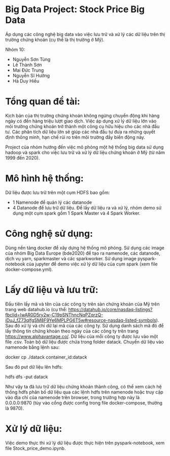 # Big Data Project: Stock Price Big Data 

Áp dụng các công nghệ big data vào việc lưu trữ và xử lý các dữ liệu trên thị trường chứng khoán (cụ thể là thị trường ở Mỹ).

Nhóm 10:
- Nguyễn Sơn Tùng
- Lê Thành Sơn
- Mai Đức Trung
- Nguyễn Sĩ Hưởng
- Hà Duy Hiếu

# Tổng quan đề tài:

Kịch bản của thị trường chứng khoán không ngừng chuyển động khi hàng ngày có đến hàng triệu lượt giao dịch. Việc áp dụng xử lý dữ liệu lớn vào môi trường chứng khoán trở thành một công cụ hữu hiệu cho các nhà đầu tư. Các phân tích dữ liệu lớn sẽ giúp các nhà đầu tư đưa ra những quyết định thông minh, hạn chế rủi ro trên môi trường đầy biến động này.

Project của nhóm hướng đến việc mô phỏng một hệ thống big data sử dụng hadoop và spark cho việc lưu trữ và xử lý dữ liệu chứng khoán ở Mỹ (từ năm 1999 đến 2020).

# Mô hình hệ thống:

Dữ liệu được lưu trữ trên một cụm HDFS bao gồm:
- 1 Namenode để quản lý các datanode
- 4 Datanode để lưu trữ dữ liệu.
Để lấy dữ liệu ra và xử lý, nhóm demo sử dụng một cụm spark gồm 1 Spark Master và 4 Spark Worker.

# Công nghệ sử dụng:
 
Dùng nền tảng docker để xây dựng hệ thống mô phỏng. Sử dụng các image của nhóm Big Data Europe (bde2020) để tạo ra namenode, các datanode, dịch vụ yarn, sparkmaster và các sparkworker. 
Sử dụng image pyspark-notebook của jupyter để demo việc xử lý dữ liệu của cụm spark (xem file docker-compose.yml).

# Lấy dữ liệu và lưu trữ:

Đầu tiên lấy mã và tên của các công ty trên sàn chứng khoán của Mỹ trên trang web datahub.io (cụ thể: https://datahub.io/core/nasdaq-listings?fbclid=IwAR0D5ry2w-C19pSNThncNqPZqrzQ-iDuJ_fZ73qlfgSM8F9Ye6MPLPG6T5w#resource-nasdaq-listed-symbols). Sau đó xử lý và chỉ dữ lại mã của các công ty.
Sử dụng danh sách mã đó để lấy thông tin chứng khoán theo ngày của các công ty trên trang https://www.alphavantage.co/. Dữ liệu của mỗi công ty được lưu vào một file .csv. Toàn bộ dữ liệu được chứa trong folder datack. Chuyển dữ liệu vào namenode bằng lệnh sau:

docker cp ./datack container_id:datack

Sau đó put dữ liệu lên hdfs:

hdfs dfs -put datack 

Như vậy ta đã lưu trữ dữ liệu chứng khoán thành công, có thể xem cách hệ thống hdfs phân bố dữ liệu qua các lệnh hdfs trên namenode hoặc truy cập vào địa chỉ của namenode trên browser, trong trường hợp này là 0.0.0.0:9870 (tùy vào cổng được config trong file docker-compose, thường là 9870).



# Xử lý dữ liệu:

Việc demo thực thi xử lý dữ liệu được thực hiện trên pyspark-notebook, xem file Stock_price_demo.ipynb.





